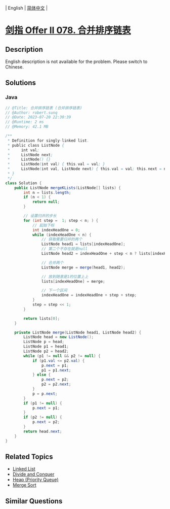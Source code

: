 
| English | [简体中文](README.md) |

# [剑指 Offer II 078. 合并排序链表](https://leetcode.cn//problems/vvXgSW/)

## Description

<p>English description is not available for the problem. Please switch to Chinese.</p>


## Solutions


### Java

```Java
// @Title: 合并排序链表 (合并排序链表)
// @Author: robert.sunq
// @Date: 2023-07-20 22:30:39
// @Runtime: 2 ms
// @Memory: 42.1 MB

/**
 * Definition for singly-linked list.
 * public class ListNode {
 *     int val;
 *     ListNode next;
 *     ListNode() {}
 *     ListNode(int val) { this.val = val; }
 *     ListNode(int val, ListNode next) { this.val = val; this.next = next; }
 * }
 */
class Solution {
    public ListNode mergeKLists(ListNode[] lists) {
        int n = lists.length;
        if (n < 1) {
            return null;
        }

        // 设置归并的步长
        for (int step =  1; step < n; ) {
            // 起始下标
            int indexHeadOne = 0;
            while (indexHeadOne < n) {
                // 获取需要归并的两个
                ListNode head1 = lists[indexHeadOne];
                // 第二个不存在就是null
                ListNode head2 = indexHeadOne + step < n ? lists[indexHeadOne + step] : null;

                // 合并两个
                ListNode merge = merge(head1, head2);

                // 放到随意是1的位置上上
                lists[indexHeadOne] = merge;

                // 下一个区间
                indexHeadOne = indexHeadOne + step + step;
            }
            step = step << 1;
        }

        return lists[0];
    }

    private ListNode merge(ListNode head1, ListNode head2) {
        ListNode head = new ListNode();
        ListNode p = head;
        ListNode p1 = head1;
        ListNode p2 = head2;
        while (p1 != null && p2 != null) {
            if (p1.val <= p2.val) {
                p.next = p1;
                p1 = p1.next;
            } else {
                p.next = p2;
                p2 = p2.next;
            }
            p = p.next;
        }
        if (p1 != null) {
            p.next = p1;
        }
        if (p2 != null) {
            p.next = p2;
        }
        return head.next;
    }
}
```



## Related Topics

- [Linked List](https://leetcode.cn//tag/linked-list)
- [Divide and Conquer](https://leetcode.cn//tag/divide-and-conquer)
- [Heap (Priority Queue)](https://leetcode.cn//tag/heap-priority-queue)
- [Merge Sort](https://leetcode.cn//tag/merge-sort)

## Similar Questions


